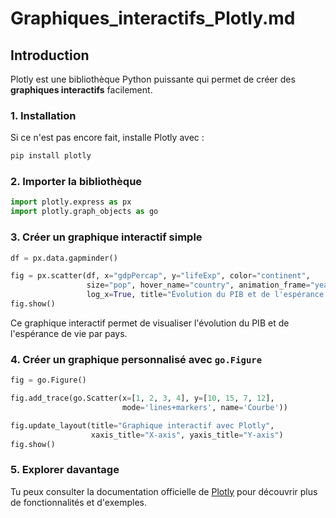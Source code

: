 # Graphiques_interactifs_Plotly.md

## Introduction

Plotly est une bibliothèque Python puissante qui permet de créer des **graphiques interactifs** facilement.

### 1. **Installation**
Si ce n'est pas encore fait, installe Plotly avec :
```python
pip install plotly
```

### 2. **Importer la bibliothèque**
```python
import plotly.express as px
import plotly.graph_objects as go
```

### 3. **Créer un graphique interactif simple**
```python
df = px.data.gapminder()

fig = px.scatter(df, x="gdpPercap", y="lifeExp", color="continent",
                 size="pop", hover_name="country", animation_frame="year",
                 log_x=True, title="Évolution du PIB et de l'espérance de vie")
fig.show()
```
Ce graphique interactif permet de visualiser l'évolution du PIB et de l'espérance de vie par pays.

### 4. **Créer un graphique personnalisé avec `go.Figure`**
```python
fig = go.Figure()

fig.add_trace(go.Scatter(x=[1, 2, 3, 4], y=[10, 15, 7, 12],
                         mode='lines+markers', name='Courbe'))

fig.update_layout(title="Graphique interactif avec Plotly",
                  xaxis_title="X-axis", yaxis_title="Y-axis")
fig.show()
```

### 5. **Explorer davantage**
Tu peux consulter la documentation officielle de [Plotly](https://plotly.com/python/) pour découvrir plus de fonctionnalités et d'exemples.
